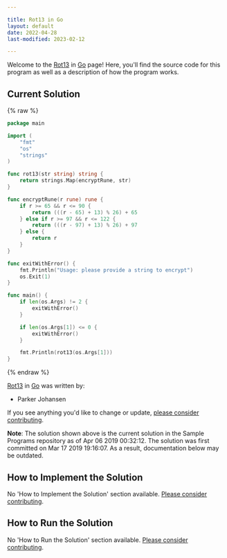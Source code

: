 ```yaml
---

title: Rot13 in Go
layout: default
date: 2022-04-28
last-modified: 2023-02-12

---
```


Welcome to the [Rot13](https://sampleprograms.io/projects/rot13) in [Go](https://sampleprograms.io/languages/go) page! Here, you'll find the source code for this program as well as a description of how the program works.

## Current Solution

{% raw %}

```go
package main

import (
	"fmt"
	"os"
	"strings"
)

func rot13(str string) string {
	return strings.Map(encryptRune, str)
}

func encryptRune(r rune) rune {
	if r >= 65 && r <= 90 {
		return (((r - 65) + 13) % 26) + 65
	} else if r >= 97 && r <= 122 {
		return (((r - 97) + 13) % 26) + 97
	} else {
		return r
	}
}

func exitWithError() {
	fmt.Println("Usage: please provide a string to encrypt")
	os.Exit(1)
}

func main() {
	if len(os.Args) != 2 {
		exitWithError()
	}

	if len(os.Args[1]) <= 0 {
	    exitWithError()
	}

	fmt.Println(rot13(os.Args[1]))
}
```

{% endraw %}

[Rot13](https://sampleprograms.io/projects/rot13) in [Go](https://sampleprograms.io/languages/go) was written by:

- Parker Johansen

If you see anything you'd like to change or update, [please consider contributing](https://github.com/TheRenegadeCoder/sample-programs).

**Note**: The solution shown above is the current solution in the Sample Programs repository as of Apr 06 2019 00:32:12. The solution was first committed on Mar 17 2019 19:16:07. As a result, documentation below may be outdated.

## How to Implement the Solution

No 'How to Implement the Solution' section available. [Please consider contributing](https://github.com/TheRenegadeCoder/sample-programs-website).

## How to Run the Solution

No 'How to Run the Solution' section available. [Please consider contributing](https://github.com/TheRenegadeCoder/sample-programs-website).
